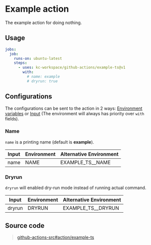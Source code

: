 # Example action
<!-- TODO: Update above title to <name> action -->

<!-- TODO: Update below description -->
The example action for doing nothing.

## Usage

<!-- TODO: Update below example configuration -->
```yaml
jobs:
  job:
    runs-on: ubuntu-latest
    steps:
      - uses: kc-workspace/github-actions/example-ts@v1
        with:
          # name: example
          # dryrun: true
```

## Configurations

The configurations can be sent to the action in 2 ways:
[Environment variables][gha-env-url] or [Input][gha-input-url]
(The environment will always has priority over `with` fields).

[gha-env-url]: https://docs.github.com/en/actions/using-workflows/workflow-syntax-for-github-actions#jobsjob_idstepsenv
[gha-input-url]: https://docs.github.com/en/actions/using-workflows/workflow-syntax-for-github-actions#jobsjob_idstepswith

### Name

`name` is a printing name (default is **example**).

| Input | Environment | Alternative Environment |
| ----- | ----------- | ----------------------- |
| name  | NAME        | EXAMPLE_TS\_\_NAME      |

### Dryrun

`dryrun` will enabled dry-run mode instead of running actual command.

| Input  | Environment | Alternative Environment |
| ------ | ----------- | ----------------------- |
| dryrun | DRYRUN      | EXAMPLE_TS\_\_DRYRUN    |

## Source code

<!-- TODO: Update below action name -->
> [github-actions-src#action/example-ts][gha-src-url]

<!-- TODO: Update below action directory -->
[gha-src-url]: https://github.com/kc-workspace/github-actions-src/tree/main/actions/example-ts
